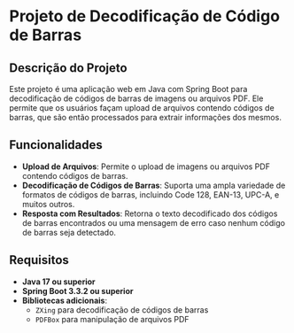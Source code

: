 # Projeto de Decodificação de Código de Barras

## Descrição do Projeto

Este projeto é uma aplicação web em Java com Spring Boot para decodificação de códigos de barras de imagens ou arquivos PDF. Ele permite que os usuários façam upload de arquivos contendo códigos de barras, que são então processados para extrair informações dos mesmos.

## Funcionalidades

- **Upload de Arquivos**: Permite o upload de imagens ou arquivos PDF contendo códigos de barras.
- **Decodificação de Códigos de Barras**: Suporta uma ampla variedade de formatos de códigos de barras, incluindo Code 128, EAN-13, UPC-A, e muitos outros.
- **Resposta com Resultados**: Retorna o texto decodificado dos códigos de barras encontrados ou uma mensagem de erro caso nenhum código de barras seja detectado.

## Requisitos

- **Java 17 ou superior**
- **Spring Boot 3.3.2 ou superior**
- **Bibliotecas adicionais**: 
  - `ZXing` para decodificação de códigos de barras
  - `PDFBox` para manipulação de arquivos PDF

